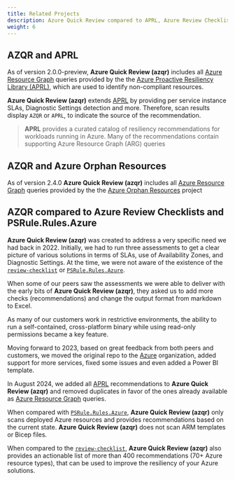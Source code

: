 ```yaml
---
title: Related Projects
description: Azure Quick Review compared to APRL, Azure Review Checklists and PSRule.Rules.Azure
weight: 6
---
```


## AZQR and APRL

As of version 2.0.0-preview, **Azure Quick Review (azqr)** includes all [Azure Resource Graph](https://learn.microsoft.com/azure/governance/resource-graph/overview) queries provided by the the [Azure Proactive Resiliency Library (APRL)](https://aka.ms/aprl), which are used to identify non-compliant resources.

**Azure Quick Review (azqr)** extends [APRL](https://aka.ms/aprl) by providing per service instance SLAs, Diagnostic Settings detection and more. Therefore, scan results display `AZQR` or `APRL`, to indicate the source of the recommendation.

> **APRL** provides a curated catalog of resiliency recommendations for workloads running in Azure. Many of the recommendations contain supporting Azure Resource Graph (ARG) queries

## AZQR and Azure Orphan Resources

As of version 2.4.0 **Azure Quick Review (azqr)** includes all [Azure Resource Graph](https://learn.microsoft.com/azure/governance/resource-graph/overview) queries provided by the the [Azure Orphan Resources](https://github.com/dolevshor/azure-orphan-resources) project

## AZQR compared to Azure Review Checklists and PSRule.Rules.Azure

**Azure Quick Review (azqr)** was created to address a very specific need we had back in 2022. Initially, we had to run three assessments to get a clear picture of various solutions in terms of SLAs, use of Availability Zones, and Diagnostic Settings. At the time, we were not aware of the existence of the [`review-checklist`](https://github.com/Azure/review-checklists) or [`PSRule.Rules.Azure`](https://github.com/Azure/PSRule.Rules.Azure).

When some of our peers saw the assessments we were able to deliver with the early bits of **Azure Quick Review (azqr)**, they asked us to add more checks (recommendations) and change the output format from markdown to Excel.

As many of our customers work in restrictive environments, the ability to run a self-contained, cross-platform binary while using read-only permissions became a key feature.

Moving forward to 2023, based on great feedback from both peers and customers, we moved the original repo to the [Azure](https://aka.ms/azqr) organization, added support for more services, fixed some issues and even added a Power BI template.

In August 2024, we added all [APRL](https://aka.ms/aprl) recommendations to **Azure Quick Review (azqr)** and removed duplicates in favor of the ones already available as [Azure Resource Graph](https://learn.microsoft.com/azure/governance/resource-graph/overview) queries.

When compared with [`PSRule.Rules.Azure`](https://github.com/Azure/PSRule.Rules.Azure), **Azure Quick Review (azqr)** only scans deployed Azure resources and provides recommendations based on the current state. **Azure Quick Review (azqr)** does not scan ARM templates or Bicep files.

When compared to the [`review-checklist`](https://github.com/Azure/review-checklists), **Azure Quick Review (azqr)** also provides an actionable list of more than 400 recommendations (70+ Azure resource types), that can be used to improve the resiliency of your Azure solutions.
